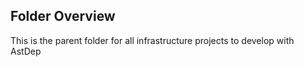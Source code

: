 ## Folder Overview
This is the parent folder for all infrastructure projects to develop with AstDep 
